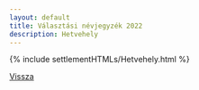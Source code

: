 ```yaml
---
layout: default
title: Választási névjegyzék 2022
description: Hetvehely
---
```


{% include settlementHTMLs/Hetvehely.html %}

[Vissza](./)
